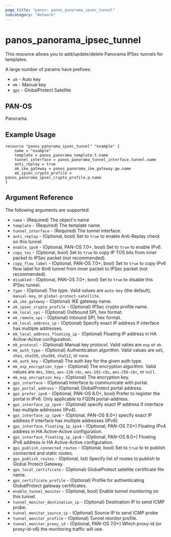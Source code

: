 ```yaml
---
page_title: "panos: panos_panorama_ipsec_tunnel"
subcategory: "Network"
---
```


# panos_panorama_ipsec_tunnel

This resource allows you to add/update/delete Panorama IPSec tunnels
for templates.

A large number of params have prefixes:

* `ak` - Auto key
* `mk` - Manual key
* `gps` - GlobalProtect Satellite


## PAN-OS

Panorama


## Example Usage

```hcl
resource "panos_panorama_ipsec_tunnel" "example" {
    name = "example"
    template = panos_panorama_template.t.name
    tunnel_interface = panos_panorama_tunnel_interface.tunnel.name
    anti_replay = true
    ak_ike_gateway = panos_panorama_ike_gateway.gw.name
    ak_ipsec_crypto_profile = panos_panorama_ipsec_crypto_profile.p.name
}
```

## Argument Reference

The following arguments are supported:

* `name` - (Required) The object's name
* `template` - (Required) The template name.
* `tunnel_interface` - (Required) The tunnel interface.
* `anti_replay` - (Optional, bool) Set to `true` to enable Anti-Replay check
  on this tunnel.
* `enable_ipv6` - (Optional, PAN-OS 7.0+, bool) Set to `true` to enable IPv6.
* `copy_tos` - (Optional, bool) Set to `true` to copy IP TOS bits from inner
  packet to IPSec packet (not recommended).
* `copy_flow_label` - (Optional, PAN-OS 7.0+, bool) Set to `true` to copy IPv6
  flow label for 6in6 tunnel from inner packet to IPSec packet (not recommended).
* `disabled` - (Optional, PAN-OS 7.0+, bool) Set to `true` to disable this
  IPSec tunnel.
* `type` - (Optional) The type.  Valid values are `auto-key` (the default),
  `manual-key`, or `global-protect-satellite`.
* `ak_ike_gateway` - (Optional) IKE gateway name.
* `ak_ipsec_crypto_profile` - (Optional) IPSec crypto profile name.
* `mk_local_spi` - (Optional) Outbound SPI, hex format.
* `mk_remote_spi` - (Optional) Inbound SPI, hex format.
* `mk_local_address_ip` - (Optional) Specify exact IP address if interface
  has multiple addresses.
* `mk_local_address_floating_ip` - (Optional) Floating IP address in HA
  Active-Active configuration.
* `mk_protocol` - (Optional) Manual key protocol.  Valid valies are
  `esp` or `ah`.
* `mk_auth_type` - (Optional) Authentication algorithm.  Valid values are
  `md5`, `sha1`, `sha256`, `sha384`, `sha512`, or `none`.
* `mk_auth_key` - (Optional) The auth key for the given auth type.
* `mk_esp_encryption_type` - (Optional) The encryption algorithm.  Valid values
  are `des`, `3des`, `aes-128-cbc`, `aes-192-cbc`, `aes-256-cbc`, or `null`.
* `mk_esp_encryption_key` - (Optional) The encryption key.
* `gps_interface` - (Optional) Interface to communicate with portal.
* `gps_portal_address` - (Optional) GlobalProtect portal address.
* `gps_prefer_ipv6` - (Optional, PAN-OS 8.0+, bool) Prefer to register the
  portal in IPv6. Only applicable to FQDN portal-address.
* `gps_interface_ip_ipv4` - (Optional) specify exact IP address if interface
  has multiple addresses (IPv4).
* `gps_interface_ip_ipv6` - (Optional, PAN-OS 8.0+) specify exact IP address if interface
  has multiple addresses (IPv6).
* `gps_interface_floating_ip_ipv4` - (Optional, PAN-OS 7.0+) Floating IPv4
  address in HA Active-Active configuration.
* `gps_interface_floating_ip_ipv6` - (Optional, PAN-OS 8.0+) Floating IPv6
  address in HA Active-Active configuration.
* `gps_publish_connected_routes` - (Optional, bool) Set to `true` to to publish
  connected and static routes.
* `gps_publish_routes` - (Optional, list) Specify list of routes to publish
  to Global Protect Gateway.
* `gps_local_certificate` - (Optional) GlobalProtect satellite certificate
  file name.
* `gps_certificate_profile` - (Optional) Profile for authenticating
  GlobalProtect gateway certificates.
* `enable_tunnel_monitor` - (Optional, bool) Enable tunnel monitoring on this tunnel.
* `tunnel_monitor_destination_ip` - (Optional) Destination IP to send ICMP probe.
* `tunnel_monitor_source_ip` - (Optional) Source IP to send ICMP probe
* `tunnel_monitor_profile` - (Optional) Tunnel monitor profile.
* `tunnel_monitor_proxy_id` - (Optional, PAN-OS 7.0+) Which proxy-id (or
  proxy-id-v6) the monitoring traffic will use.
